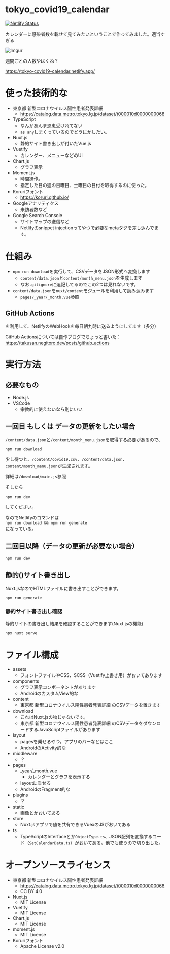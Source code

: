 # tokyo_covid19_calendar

[![Netlify Status](https://api.netlify.com/api/v1/badges/a4791628-eec0-426a-b8ba-b0bb4da09cd3/deploy-status)](https://app.netlify.com/sites/tokyo-covid19-calendar/deploys)

カレンダーに感染者数を載せて見てみたいということで作ってみました。適当すぎる

![Imgur](https://imgur.com/zYyQyE6.png)

週間ごとの人数やばくね？

https://tokyo-covid19-calendar.netlify.app/

# 使った技術的な
- 東京都 新型コロナウイルス陽性患者発表詳細
    - https://catalog.data.metro.tokyo.lg.jp/dataset/t000010d0000000068
- TypeScript
    - なんかあんま恩恵受けれてない
    - `as any`しまくっているのでどうにかしたい。
- Nuxt.js
    - 静的サイト書き出しが付いたVue.js
- Vuetify
    - カレンダー、メニューなどのUI
- Chart.js
    - グラフ表示
- Moment.js
    - 時間操作。
    - 指定した日の週の日曜日、土曜日の日付を取得するのに使った。
- Koruriフォント
    - https://koruri.github.io/
- Googleアナリティクス
    - 来訪者数など
- Google Search Console
    - サイトマップの送信など
    - Netlifyのsnippet injectionってやつで必要なmetaタグを差し込んでます。

# 仕組み

- `npm run download`を実行して、CSVデータをJSON形式へ変換します
    - `content/data.json`と`content/month_menu.json`を生成します
    - なお`.gitignore`に追記してるのでこの2つは見れないです。
- `content/data.json`を`nuxt/content`モジュールを利用して読み込みます
    - `pages/_year/_month.vue`参照

## GitHub Actions
を利用して、NetlifyのWebHookを毎日朝九時に送るようにしてます（多分）

GitHub Actionsについては自作ブログでちょっと書いた：https://takusan.negitoro.dev/posts/github_actions

# 実行方法

## 必要なもの

- Node.js
- VSCode
    - 宗教的に使えないなら別にいい

## 一回目 もしくは データの更新をしたい場合
`/content/data.json`と`/content/month_menu.json`を取得する必要があるので、

```
npm run download
```

少し待つと、`/content/covid19.csv`、`/content/data.json`、`content/month_menu.json`が生成されます。  

詳細は`/download/main.js`参照

そしたら

```
npm run dev
```

してください。

なのでNetlifyのコマンドは  
`npm run download && npm run generate`  
になっている。

## 二回目以降（データの更新が必要ない場合）
```
npm run dev
```

## 静的()サイト書き出し
Nuxt.jsなのでHTMLファイルに書き出すことができます。

```
npm run generate
```

### 静的サイト書き出し確認
静的サイトの書き出し結果を確認することができます(Nuxt.jsの機能)

```
npx nuxt serve
```


# ファイル構成
- assets
    - フォントファイルやCSS、SCSS（Vuetify上書き用）がおいてあります
- components
    - グラフ表示コンポーネントがあります
    - AndroidのカスタムView的な
- content
    - 東京都 新型コロナウイルス陽性患者発表詳細 のCSVデータを置きます
- download
    - これはNuxt.jsの物じゃないです。
    - 東京都 新型コロナウイルス陽性患者発表詳細 のCSVデータをダウンロードするJavaScriptファイルがあります
- layout
    - pagesを乗せるやつ。アプリのバーなどはここ
    - AndroidのActivity的な
- middleware
    - ？
- pages
    - _year/_month.vue
        - カレンダーとグラフを表示する
    - layoutに乗せる
    - AndroidのFragment的な
- plugins
    - ？
- static
    - 画像とかおいてある
- store
    - Nuxt.jsアプリで値を共有できるVuexのJSがおいてある
- ts
    - TypeScriptのInterfaceとか`ObjectType.ts`、JSON配列を変換するコード（`SetCalendarData.ts`）がおいてある。他でも使うので切り出した。

# オープンソースライセンス
- 東京都 新型コロナウイルス陽性患者発表詳細
    - https://catalog.data.metro.tokyo.lg.jp/dataset/t000010d0000000068
    - CC BY 4.0
- Nuxt.js
    - MIT License
- Vuetify
    - MIT License
- Chart.js
    - MIT License
- moment.js
    - MIT License
- Koruriフォント
    - Apache License v2.0